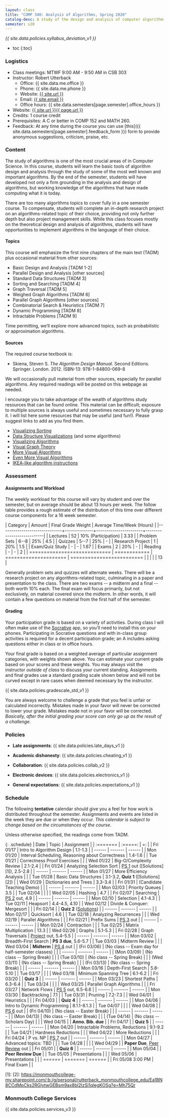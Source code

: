 ```yaml
---
layout: class
title: "COMP 340: Analysis of Algorithms, Spring 2020"
catalog-desc: A study of the design and analysis of computer algorithms. Topics include asymptotic analysis, efficient algorithm design, sorting and order statistics, hashing, binary search trees, graph algorithms, matrix multiplication, and NP completeness. This course begins a more in-depth study in the theory and science of computation.
semester: s20
---
```


*{{ site.data.policies.syllabus_deviation_v1 }}*

* toc
{:toc}

### Logistics

* Class meetings: MTWF 9:00 AM - 9:50 AM in CSB 303
* Instructor: Robert Utterback
  * Office: {{ site.data.me.office }}
  * Phone: {{ site.data.me.phone }}
  * Website: <a href="{{ site.url }}">{{ site.url }}</a>
  * Email: <a href="mailto:{{ site.email }}">{{ site.email }}</a>
  * Office hours: {{ site.data.semesters[page.semester].office_hours }}
* Website: <a href="{{ site.url }}{{ page.url }}">{{ site.url }}{{ page.url }}</a>
* Credits: 1 course credit
* Prerequisites: A C or better in COMP 152 and MATH 260.
* Feedback: At any time during the course you can use
  [this]({{ site.data.semesters[page.semester].feedback_form }}) form to provide
  anonymous suggestions, criticism, praise, etc.

### Content

The study of algorithms is one of the most crucial areas of in
Computer Science. In this course, students will learn the basic tools
of algorithm design and analysis through the study of some of the most
well known and important algorithms. By the end of the semester,
students will have developed not only a firm grounding in the analysis
and design of algorithms, but working knowledge of the algorithms that
have made computing what it is today.  

There are too many algorithms topics to cover fully in a one semester
course. To compensate, students will complete an in-depth research
project on an algorithms-related topic of their choice, providing not
only further depth but also project management skills. While this
class focuses mostly on the theoretical design and analysis of
algorithms, students will have opportunities to implement algorithms
in the language of their choice.

#### Topics

This course will emphasize the first nine chapters of the main text (TADM)
plus occasional material from other sources:

* Basic Design and Analysis [TADM 1-2]
* Parallel Design and Analysis [other sources]
* Standard Data Structures [TADM 3]
* Sorting and Searching [TADM 4]
* Graph Traversal [TADM 5]
* Weighed Graph Algorithms [TADM 6]
* Parallel Graph Algorithms [other sources]
* Combinatorial Search & Heuristics [TADM 7] 
* Dynamic Programming [TADM 8]
* Intractable Problems [TADM 9]

Time permitting, we’ll explore more advanced topics, such as
probabilistic or approximation algorithms.
  
#### Sources

The required course textbook is:

* Skiena, Steven S. *The Algorithm Design Manual*. Second
Editions. Springer. London. 2012.  ISBN-13: 978-1-84800-069-8

We will occasionally pull material from other sources, especially for
parallel algorithms. Any required readings will be posted on this
webpage as needed.

I encourage you to take advantage of the wealth of algorithms study
resources that can be found online. This material can be difficult;
exposure to multiple sources is always useful and sometimes necessary
to fully grasp it. I will list here some resources that may be useful
(and fun!). Please suggest links to add as you find them.

* [Visualizing Sorting](http://panthema.net/2013/sound-of-sorting/)
* [Data Structure Visualizations](http://www.cs.usfca.edu/~galles/visualization/Algorithms.html) (and some algorithms)
* [Visualizing Algorithms](https://bost.ocks.org/mike/algorithms/)
* [Visual Graph Theory](https://mrpandey.github.io/d3graphTheory/index.html)
* [More Visual Algorithms](https://visualgo.net/)
* [Even More Visual Algorithms](https://visualgo.net/en)
* [IKEA-like algorithm instructions](https://idea-instructions.com/)

### Assessment

#### Assignments and Workload

The weekly workload for this course will vary by student and over the
semester, but on average should be about 13 hours per week. The follow
table provides a rough estimate of the distribution of this time over
different course components for a 16 week semester.

| Category                     |       Amount | Final Grade Weight    | Average Time/Week (Hours) |
|------------------------------+--------------+-----------------------+---------------------------|
| Lectures                     |           52 | 10% (Participation)   |                      3.33 |
| Problem Sets                 |         6--8 | 25%                   |                       4.5 |
| Quizzes                      |         5--7 | 25%                   |                         - |
| Research Project             |            1 | 20%                   |                       1.5 |
| Exam/Quiz Study              |            - | -                     |                      1.67 |
| Exams                        |            2 | 20%                   |                         - |
| Reading                      |            - | -                     |                         2 |
| ============================ | ============ | ===================== | ========================= |
|                              |              |                       |                        13 |


Generally problem sets and quizzes will alternate weeks. There will be
a research project on any algorithms-related topic, culminating in a
paper and presentation to the class. There are two exams -- a midterm
and a final -- both worth 10% each. The final exam will focus
primarily, but not exclusively, on material covered since the
midterm. In other words, it will contain a few questions on material
from the first half of the semester.

#### Grading

Your participation grade is based on a variety of activities. During
class I will often make use of the [Socrative](https://socrative.com)
app, so you’ll need to install this on your phones. Participating in
Socrative questions and with in-class group activities is required for
a decent participation grade; an A includes asking questions either in
class or in office hours.

Your final grade is based on a weighted average of particular
assignment categories, with weights shown above. You can estimate your
current grade based on your scores and these weights. You may always
visit the instructor *outside of class* to discuss your current
standing. Assignments and final grades use a standard grading scale
shown below and will not be curved except in rare cases when deemed
necessary by the instructor.

{{ site.data.policies.gradescale_std_v1 }}

You are always welcome to challenge a grade that you feel is unfair or
calculated incorrectly. Mistakes made in your favor will never be
corrected to lower your grade. Mistakes made not in your favor will be
corrected. *Basically, after the initial grading your score can only
go up as the result of a challenge.*

### Policies

* **Late assignments**: {{ site.data.policies.late_days_v1 }}

* **Academic dishonesty**: {{ site.data.policies.cheating_v1 }}

* **Collaboration**: {{ site.data.policies.collab_v2 }}

* **Electronic devices**: {{ site.data.policies.electronics_v1 }}

* **General expectations**: {{ site.data.policies.expectations_v1 }}

### Schedule
The following **tentative** calendar should give you a feel for how
work is distributed throughout the semester. Assignments and events
are listed in the week they are due or when they occur. *This calendar
is subject to change based on the circumstances of the course*.

Unless otherwise specified, the readings come from TADM.

{: .schedule}
| Date              | Topic                                            | Assignment                                         |
| :=======          | :=====:                                          | =:                                                 |
| Fri 01/17         | Intro to Algorithm Design                        | 1.1-1.3                                            |
| ------            | -------                                          | ------                                             |
| Mon 01/20         | Interval Scheduling, Reasoning about Correctness | 1.4-1.6                                            |
| Tue 01/21         | Correctness Proof Exercises                      |                                                    |
| Wed 01/22         | Big-O/Complexity Review                          | 2.1-2.4                                            |
| Fri 01/24         | Analyzing Selection Sort                         | [PS 1](ps1.pdf) out ([Solutions][1]), 2.5-2.8      |
| ------            | -------                                          | ------                                             |
| Mon 01/27         | More Efficiency Analysis                         |                                                    |
| Tue 01/28         | Basic Data Structures                            | 3.1-3.2, **Quiz 1** ([Solutions][2])               |
| Wed 01/29         | Dictionaries and Trees                           | 3.3-3.4                                            |
| Fri 01/31         | (Candidate Teaching Demo)                        |                                                    |
| ------            | -------                                          | ------                                             |
| Mon 02/03         | Priority Queues                                  | 3.5                                                |
| Tue 02/04         |                                                  |                                                    |
| Wed 02/05         | Hashing                                          | 4.7                                                |
| Fri 02/07         | Searching                                        | [PS 2](Ps2.pdf) out, 4.9                           |
| ------            | -------                                          | ------                                             |
| Mon 02/10         | Selection                                        | 4.1-4.3                                            |
| Tue 02/11         | Heapsort                                         | 4.4-4.5, 4.10                                      |
| Wed 02/12         | Divide & Conquer: Mergesort                      |                                                    |
| Fri 02/14         |                                                  | **Quiz 2** ([Solutions](qz2-sol.pdf))              |
| ------            | -------                                          | ------                                             |
| Mon 02/17         | Quicksort                                        | 4.6                                                |
| Tue 02/18         | Analyzing Recurrences                            |                                                    |
| Wed 02/19         | Parallel Algorithms                              |                                                    |
| Fri 02/21         | Prefix Sums                                      | [PS 3](ps3.pdf) out                                |
| ------            | -------                                          | ------                                             |
| Mon 02/24         | Contraction                                      |                                                    |
| Tue 02/25         | Matrix Multiplication                            | 13.3                                               |
| Wed 02/26         | Graphs                                           | 5.1-5.3                                            |
| Fri 02/28         | Graph Traversals                                 | [Project](proj.pdf) out, 5.4-5.5                   |
| ------            | -------                                          | ------                                             |
| Mon 03/02         | Breadth-First Search                             | **PS 3 due**, 5.6-5.7                              |
| Tue 03/03         | Midterm Review                                   |                                                    |
| Wed 03/04         | **Midterm**                                      | [PS 4](ps4.pdf) out                                |
| (Fri 03/06)       | (No class -- Exam day for half-semester classes) |                                                    |
| ------            | -------                                          | ------                                             |
| (Mon 03/09)       | (No class -- Spring Break)                       |                                                    |
| (Tue 03/10)       | (No class -- Spring Break)                       |                                                    |
| (Wed 03/11)       | (No class -- Spring Break)                       |                                                    |
| (Fri 03/13)       | (No class -- Spring Break)                       |                                                    |
| ------            | -------                                          | ------                                             |
| Mon 03/16         | Depth-First Search                               | 5.8-5.10                                           |
| Tue 03/17         |                                                  |                                                    |
| Wed 03/18         | Minimum Spanning Tree                            | 6.1-6.2                                            |
| Fri 03/20         |                                                  | **Quiz 3**                                         |
| ------            | -------                                          | ------                                             |
| Mon 03/23         | Shortest Paths                                   | 6.3-6.4                                            |
| Tue 03/24         |                                                  |                                                    |
| Wed 03/25         | Parallel Graph Algorithms                        |                                                    |
| Fri 03/27         | Network Flows                                    | [PS 5](ps5.pdf) out, 6.5-6.6                       |
| ------            | -------                                          | ------                                             |
| Mon 03/30         | Backtracking                                     | 7.1                                                |
| Tue 03/31         | Pruning                                          | 7.2-7.3                                            |
| Wed 04/01         | Heuristics                                       |                                                    |
| Fri 04/03         |                                                  | **Quiz 4**                                         |
| ------            | -------                                          | ------                                             |
| Mon 04/06         | Intro to Dynamic Programming                     | 8.1.1-8.1.3                                        |
| Tue 04/07         |                                                  |                                                    |
| Wed 04/08         |                                                  | [PS 6](ps6.pdf) out                                |
| (Fri 04/10)       | (No class -- Easter Break)                       |                                                    |
| ------            | -------                                          | ------                                             |
| (Mon 04/13)       | (No class -- Easter Break)                       |                                                    |
| (Tue 04/14)       | (No class -- Scholars Day)                       |                                                    |
| Wed 04/15         |                                                  | **Anno. Bib. due**                                 |
| Fri 04/17         |                                                  | **Quiz 5**                                         |
| ------            | -------                                          | ------                                             |
| Mon 04/20         | Intractable Problems, Reductions                 | 9.1-9.2                                            |
| Tue 04/21         | Hardness Reductions                              |                                                    |
| Wed 04/22         | More Reductions                                  |                                                    |
| Fri 04/24         | P vs. NP                                         | [PS 7](ps7.pdf) out                                |
| ------            | -------                                          | ------                                             |
| Mon 04/27         | Advanced topics: TBD                             |                                                    |
| Tue 04/28         |                                                  |                                                    |
| Wed 04/29         |                                                  | **Paper Due**, [Peer Review](review-paper.pdf) out |
| Fri 05/01         |                                                  | **Quiz 6**                                         |
| ------            | -------                                          | ------                                             |
| Mon 05/04         |                                                  | **Peer Review Due**                                |
| Tue 05/05         | Presentations                                    |                                                    |
| Wed 05/06         | Presentations                                    |                                                    |
| ======            | =======                                          | ======                                             |
| Fri 05/08 3:00 PM | Final Exam                                       |                                                    |


<!-- Advanced topics options: Probabilistic, Approximation, String-Matching, etc. -->

[1]: 
[2]: https://monmouthcollege-my.sharepoint.com/:b:/g/personal/rutterback_monmouthcollege_edu/Ea1BN8CCdMpCks2RGlytwGEBsm9ax8bl2IzSi1qlegKOSg?e=Mh75Qr


### Monmouth College Services

{{ site.data.policies.services_v3 }}

<!-- Local Variables: -->
<!-- eval: (orgtbl-mode) -->
<!-- End: -->
